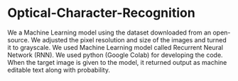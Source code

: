 # Optical-Character-Recognition
We a Machine Learning model using the dataset downloaded from an open-source.
We adjusted the pixel resolution and size of the images and turned it to grayscale. 
We used Machine Learning model called Recurrent Neural Network (RNN).
We used python (Google Colab) for developing the code. 
When the target image is given to the model, it returned output as machine editable text along with probability.
